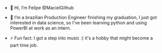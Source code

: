 - 👋 Hi, I’m Felipe @MacielGithub
- 👀 I’m a brazilian Production Engineer finishing my graduation, I just got interested in data science, so I've been learning python and using PowerBI at work as an intern.

- ⚡ Fun fact: I got a step into music :) it's a hobby that might become a part time job.
